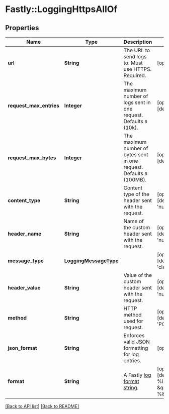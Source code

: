 # Fastly::LoggingHttpsAllOf

## Properties

| Name | Type | Description | Notes |
| ---- | ---- | ----------- | ----- |
| **url** | **String** | The URL to send logs to. Must use HTTPS. Required. | [optional] |
| **request_max_entries** | **Integer** | The maximum number of logs sent in one request. Defaults `0` (10k). | [optional][default to 0] |
| **request_max_bytes** | **Integer** | The maximum number of bytes sent in one request. Defaults `0` (100MB). | [optional][default to 0] |
| **content_type** | **String** | Content type of the header sent with the request. | [optional][default to &#39;null&#39;] |
| **header_name** | **String** | Name of the custom header sent with the request. | [optional][default to &#39;null&#39;] |
| **message_type** | [**LoggingMessageType**](LoggingMessageType.md) |  | [optional][default to &#39;classic&#39;] |
| **header_value** | **String** | Value of the custom header sent with the request. | [optional][default to &#39;null&#39;] |
| **method** | **String** | HTTP method used for request. | [optional][default to &#39;POST&#39;] |
| **json_format** | **String** | Enforces valid JSON formatting for log entries. | [optional] |
| **format** | **String** | A Fastly [log format string](https://docs.fastly.com/en/guides/custom-log-formats). | [optional][default to &#39;%h %l %u %t \&quot;%r\&quot; %&amp;gt;s %b&#39;] |

[[Back to API list]](../../README.md#endpoints) [[Back to README]](../../README.md)

